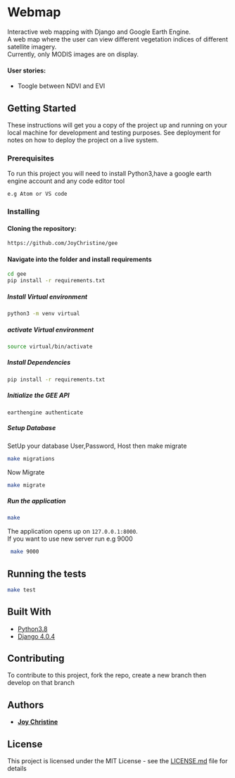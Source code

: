 # Webmap
Interactive web mapping with Django and Google Earth Engine.<br>
A web map where the user can view different vegetation indices of different satellite imagery.<br>
Currently, only MODIS images are on display.

#### User stories: 
* Toogle between NDVI and EVI 
 
## Getting Started

These instructions will get you a copy of the project up and running on your local machine for development and testing purposes. See deployment for notes on how to deploy the project on a live system.

### Prerequisites
To run this project you will need to install Python3,have a google earth engine account and any code editor tool 

```
e.g Atom or VS code
```

### Installing
#### Cloning the repository:  
 ```bash 
https://github.com/JoyChristine/gee
```
#### Navigate into the folder and install requirements  
 ```bash 
cd gee
pip install -r requirements.txt 
```
##### Install Virtual environment
 ```bash 
 python3 -m venv virtual
```  
##### activate Virtual  environment 
 ```bash 
source virtual/bin/activate  
```  

##### Install Dependencies  
 ```bash 
 pip install -r requirements.txt 
```  
##### Initialize the GEE API 
 ```
 earthengine authenticate
 ```

 ##### Setup Database  
  SetUp your database User,Password, Host then make migrate  
 ```bash 
make migrations
 ``` 
 Now Migrate  
 ```bash 
 make migrate 
```
##### Run the application  
 ```bash 
 make
``` 
The application opens up on `127.0.0.1:8000`. <br>
If you want to use new server run e.g 9000
```bash 
 make 9000
```

## Running the tests

 ```bash 
 make test
```

 
## Built With

* [Python3.8](https://www.python.org/)  
* [Django 4.0.4](https://docs.djangoproject.com/en/4.0/)  

## Contributing
To contribute to this project, fork the repo, create a new branch then develop on that branch

## Authors

* **[Joy Christine](https://github.com/JoyChristine)** 



## License

This project is licensed under the MIT License - see the [LICENSE.md](LICENSE.md) file for details
